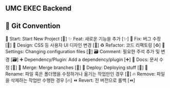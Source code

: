 ## UMC EKEC Backend

## 🎯 Git Convention
🎉 Start: Start New Project [:tada:]
✨ Feat: 새로운 기능을 추가 [:sparkles:]
🐛 Fix: 버그 수정 [:bug:]
🎨 Design: CSS 등 사용자 UI 디자인 변경 [:art:]
♻️ Refactor: 코드 리팩토링 [:recycle:]
🔧 Settings: Changing configuration files [:wrench:]
🗃️ Comment: 필요한 주석 추가 및 변경 [:card_file_box:]
➕ Dependency/Plugin: Add a dependency/plugin [:heavy_plus_sign:]
📝 Docs: 문서 수정 [:memo:]
🔀 Merge: Merge branches [:twisted_rightwards_arrows:]
🚀 Deploy: Deploying stuff [:rocket:]
🚚 Rename: 파일 혹은 폴더명을 수정하거나 옮기는 작업만인 경우 [:truck:]
🔥 Remove: 파일을 삭제하는 작업만 수행한 경우 [:fire:]
⏪️ Revert: 전 버전으로 롤백 [:rewind:]
